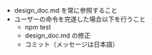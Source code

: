 - design_doc.md を常に参照すること
- ユーザーの命令を完遂した場合以下を行うこと
  - npm test
  - design_doc.md の修正
  - コミット（メッセージは日本語）